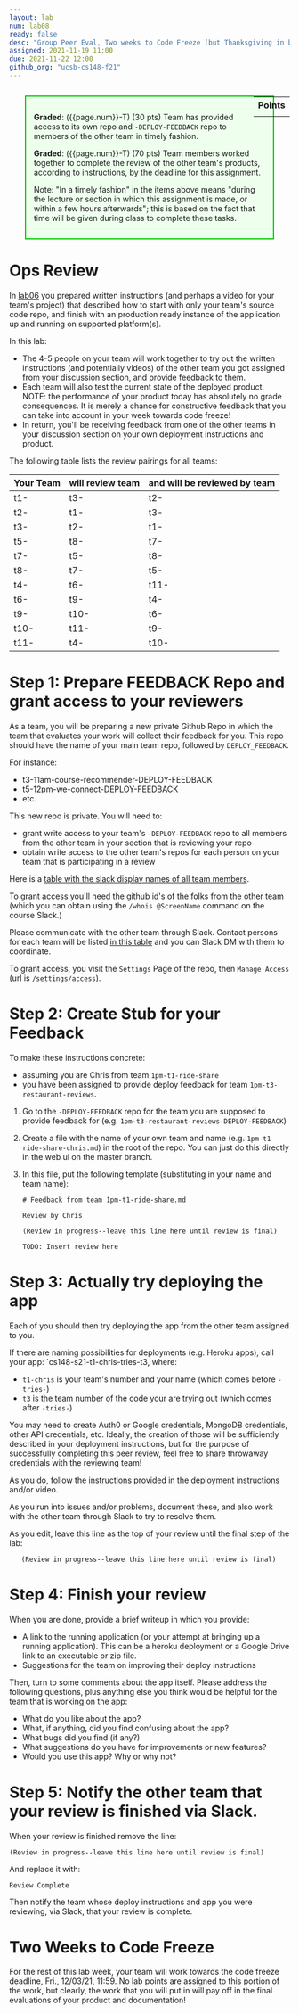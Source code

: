 ```yaml
---
layout: lab
num: lab08
ready: false
desc: "Group Peer Eval, Two weeks to Code Freeze (but Thanksgiving in between)"
assigned: 2021-11-19 11:00
due: 2021-11-22 12:00
github_org: "ucsb-cs148-f21"
---
```


<style>
div.grade { margin: 2em; padding: 1em; border: 2px solid #0c0; background-color: #efe; }   
</style>

<div style="float:right; width: auto;">

<table style="margin-top:1em;">
<tr>
   <th>Points</th>
</tr>
<tr>
   <td class="pointCount"></td>
</tr>
</table>

</div>

<div class="grade" markdown="1">

**Graded**: ({{page.num}}-T) (30 pts) Team has provided access to its own repo and `-DEPLOY-FEEDBACK` repo to members of the other team in timely fashion.

**Graded**: ({{page.num}}-T) (70 pts) Team members worked together to complete the review of the other team's products, according to instructions, by the deadline for this assignment.

Note: "In a timely fashion" in the items above means "during the lecture or section in which this assignment is made, or within a few hours afterwards"; this is based
on the fact that time will be given during class to complete these tasks.

</div>


# Ops Review

In [lab06](https://ucsb-cs148.github.io/f21/lab/lab06-ops/) you prepared written instructions (and perhaps a video for your team's project) that 
described how to start with only your team's source code repo, and finish with an production ready instance of the application
up and running on supported platform(s).

In this lab:
* The 4-5 people on your team will work together to try out the written instructions (and potentially videos) of the other team you got assigned from your discussion section, and provide feedback to them.
* Each team will also test the current state of the deployed product. NOTE: the performance of your product today has absolutely no grade consequences. It is merely a chance for constructive feedback that you can take into account in your week towards code freeze!  
* In return, you'll be receiving feedback from one of the other teams in your discussion section on your own deployment instructions and product.

The following table lists the review pairings for all teams: 

| Your Team  | will review team | and will be reviewed by team |
|---|---|---|
| t1-  | t3-  | t2-  |
| t2-	  | t1-  | t3-  |
| t3-	 | t2-  |  t1- |
| t5- | t8-  | t7- |
| t7-  | t5-  |  t8- |
| t8-	  | t7-  |  t5- |
| t4-  | t6-  | t11-  |
| t6-  | t9-  | t4-  |
| t9-  | t10-  | t6-  |
| t10-  | t11-  | t9-  |
| t11-  | t4-  | t10-  |

# Step 1: Prepare FEEDBACK Repo and grant access to your reviewers

As a team, you will be preparing a new private Github Repo in which the team that evaluates your work will collect their feedback for you. 
This repo should have the name of your main team repo, followed by `DEPLOY_FEEDBACK`.

For instance:

* t3-11am-course-recommender-DEPLOY-FEEDBACK
* t5-12pm-we-connect-DEPLOY-FEEDBACK
* etc.  

This new repo is private.   You will need to:
* grant write access to your team's `-DEPLOY-FEEDBACK` repo to all members from the other team in your section that is reviewing your repo
* obtain write access to the other team's repos for each person on your team that is participating in a review

Here is a [table with the slack display names of all team members](https://docs.google.com/spreadsheets/d/1BnGP-2nbP-HI3eNsd3Nc8gkpL8mAMNjratRvxIAI-gs/edit?usp=sharing).

To grant access you'll need the github id's of the folks from the other team (which you can obtain
using the `/whois @ScreenName` command on the course Slack.)   

Please communicate with the other team through Slack. Contact persons for each team will be listed [in this table](https://docs.google.com/spreadsheets/d/1rGk06L3xZ08sWqDN3o_FKx8b-mQrxYGO_mrf6XcW0vA/edit?usp=sharing) and you can Slack DM with them to coordinate. 

To grant access, you visit the `Settings` Page of the repo, then `Manage Access` (url is `/settings/access`).

# Step 2: Create Stub for your Feedback

To make these instructions concrete: 
* assuming you are Chris from team `1pm-t1-ride-share`
* you have been assigned to provide deploy feedback for team `1pm-t3-restaurant-reviews`.

1. Go to the `-DEPLOY-FEEDBACK` repo for the team you are supposed to provide feedback for (e.g. `1pm-t3-restaurant-reviews-DEPLOY-FEEDBACK`)
2. Create a file with the name of your own team and name (e.g. `1pm-t1-ride-share-chris.md`) in the root of the repo.  You can just do this directly in the web ui on the master branch.
3. In this file, put the following template (substituting in your name and team name):

   ```
   # Feedback from team 1pm-t1-ride-share.md

   Review by Chris
   
   (Review in progress--leave this line here until review is final)
   
   TODO: Insert review here
   
   ```
   
# Step 3: Actually try deploying the app

Each of you should then try deploying the app from the other team assigned to you.  

If there are naming possibilities for deployments (e.g. Heroku apps), call your app: `cs148-s21-t1-chris-tries-t3, where:
* `t1-chris` is your team's number and your name (which comes before `-tries-`)
* `t3` is the team number of the code your are trying out (which comes after `-tries-`)

You may need to create Auth0 or Google credentials, MongoDB credentials, other API credentials, etc. Ideally, the creation of those will be sufficiently described in your deployment instructions, but for the purpose of successfully completing this peer review, feel free to share throwaway credentials with the reviewing team!   

As you do, follow the instructions provided in the deployment instructions and/or video.

As you run into issues and/or problems, document these, and also work with the other team through Slack to try to resolve them.

As you edit, leave this line as the top of your review until the final step of the lab:

```
   (Review in progress--leave this line here until review is final)
```

# Step 4: Finish your review
 
When you are done, provide a brief writeup in which you provide:

* A link to the running application (or your attempt at bringing up a running application). This can be a heroku deployment or a Google Drive link to an executable or zip file. 
* Suggestions for the team on improving their deploy instructions

Then, turn to some comments about the app itself.  Please address the following questions, plus
anything else you think would be helpful for the team that is working on the app:

- What do you like about the app?
- What, if anything, did you find confusing about the app? 
- What bugs did you find (if any?)
- What suggestions do you have for improvements or new features?
- Would you use this app?  Why or why not?

# Step 5: Notify the other team that your review is finished via Slack.

When your review is finished remove the line:

```
(Review in progress--leave this line here until review is final)
```

And replace it with:

```
Review Complete
```

Then notify the team whose deploy instructions and app you were reviewing, via Slack, that your review is complete.

# Two Weeks to Code Freeze 

For the rest of this lab week, your team will work towards the code freeze deadline, Fri., 12/03/21, 11:59. No lab points are assigned to this portion of the work, but clearly, the work that you will put in will pay off in the final evaluations of your product and documentation! 